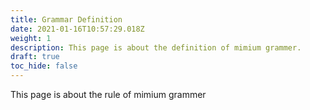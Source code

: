```yaml
---
title: Grammar Definition
date: 2021-01-16T10:57:29.018Z
weight: 1
description: This page is about the definition of mimium grammer.
draft: true
toc_hide: false
---
```

This page is about the rule of mimium grammer